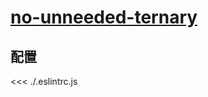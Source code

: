 # [no-unneeded-ternary](https://eslint.org/docs/rules/no-unneeded-ternary)

## 配置

<<< ./.eslintrc.js
